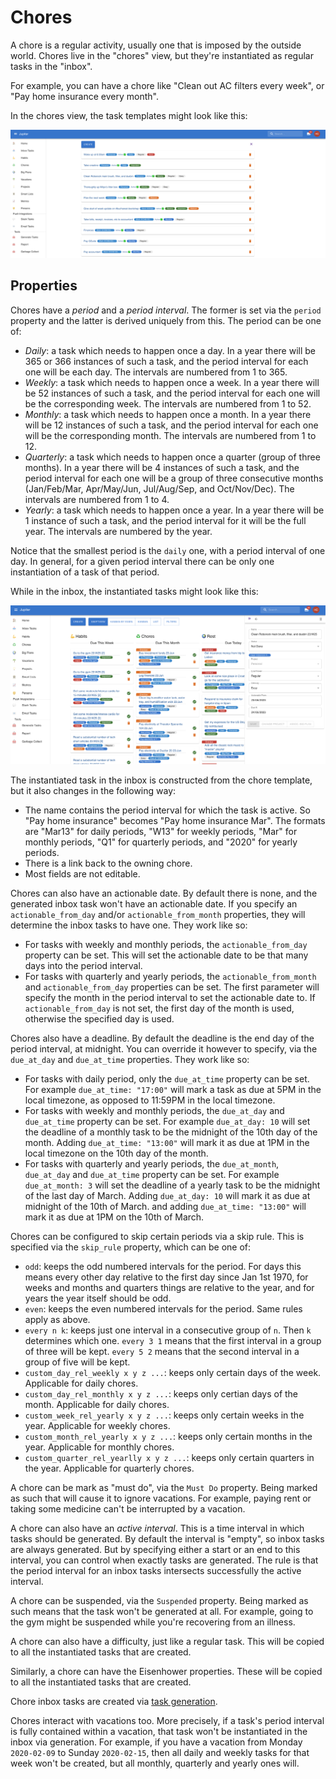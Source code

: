 # Chores

A chore is a regular activity, usually one that is imposed by the outside world. Chores live in the
"chores" view, but they're instantiated as regular tasks in the "inbox".

For example, you can have a chore like "Clean out AC filters every week", or
"Pay home insurance every month".

In the chores view, the task templates might look like this:

![Chores templates](../assets/chores-overview.png)

## Properties

Chores have a _period_ and a _period interval_. The former is set via the `period`
property and the latter is derived uniquely from this. The period can be one of:

* _Daily_: a task which needs to happen once a day. In a year there will be 365 or 366
  instances of such a task, and the period interval for each one will be each day. The
  intervals are numbered from 1 to 365.
* _Weekly_: a task which needs to happen once a week. In a year there will be 52
  instances of such a task, and the period interval for each one will be the corresponding
  week. The intervals are numbered from 1 to 52.
* _Monthly_: a task which needs to happen once a month. In a year there will be 12
  instances of such a task, and the period interval for each one will be the corresponding
  month. The intervals are numbered from 1 to 12.
* _Quarterly_: a task which needs to happen once a quarter (group of three months). In a
  year there will be 4 instances of such a task, and the period interval for each one will
  be a group of three consecutive months (Jan/Feb/Mar, Apr/May/Jun, Jul/Aug/Sep, and Oct/Nov/Dec).
  The intervals are numbered from 1 to 4.
* _Yearly_: a task which needs to happen once a year. In a year there will be 1 instance
  of such a task, and the period interval for it will be the full year. The intervals
  are numbered by the year.

Notice that the smallest period is the `daily` one, with a period interval of one day. In
general, for a given period interval there can be only one instantiation of a task of that
period.

While in the inbox, the instantiated tasks might look like this:

![Inbox Task from Chore](../assets/chores-inbox-task.png)

The instantiated task in the inbox is constructed from the chore template, but
it also changes in the following way:

* The name contains the period interval for which the task is active. So "Pay home
  insurance" becomes "Pay home insurance Mar". The formats are "Mar13" for daily periods,
  "W13" for weekly periods, "Mar" for monthly periods, "Q1" for quarterly periods,
  and "2020" for yearly periods.
* There is a link back to the owning chore.
* Most fields are not editable.

Chores can also have an actionable date. By default there is none, and the generated
inbox task won't have an actionable date. If you specify an `actionable_from_day` and/or
`actionable_from_month` properties, they will determine the inbox tasks to have one. They work like
so:

* For tasks with weekly and monthly periods, the `actionable_from_day` property can be set. This
  will set the actionable date to be that many days into the period interval.
* For tasks with quarterly and yearly periods, the `actionable_from_month` and `actionable_from_day`
  properties can be set. The first parameter will specify the month in the period interval to
  set the actionable date to. If `actionable_from_day` is not set, the first day of the month is
  used, otherwise the specified day is used.

Chores also have a deadline. By default the deadline is the end day of the period
interval, at midnight. You can override it however to specify, via the `due_at_day` and
`due_at_time` properties. They work like so:

* For tasks with daily period, only the `due_at_time` property can be set. For example
  `due_at_time: "17:00"` will mark a task as due at 5PM in the local timezone, as opposed
  to 11:59PM in the local timezone.
* For tasks with weekly and monthly periods, the `due_at_day` and `due_at_time` property
  can be set. For example `due_at_day: 10` will set the deadline of a monthly task
  to be the midnight of the 10th day of the month. Adding `due_at_time: "13:00"` will
  mark it as due at 1PM in the local timezone on the 10th day of the month.
* For tasks with quarterly and yearly periods, the `due_at_month`, `due_at_day` and
  `due_at_time` property can be set. For example `due_at_month: 3` will set the deadline
  of a yearly task to be the midnight of the last day of March. Adding `due_at_day: 10`
  will mark it as due at midnight of the 10th of March. and adding `due_at_time: "13:00"`
  will mark it as due at 1PM on the 10th of March.

Chores can be configured to skip certain periods via a skip rule. This is
specified via the `skip_rule` property, which can be one of:

* `odd`: keeps the odd numbered intervals for the period. For days
  this means every other day relative to the first day since Jan 1st 1970,
  for weeks and months and quarters things are relative to the year,
  and for years the year itself should be odd.
* `even`: keeps the even numbered intervals for the period. Same rules apply as above.
* `every n k`: keeps just one interval in a consecutive group of `n`.
  Then `k` determines which one. `every 3 1` means that the first interval
  in a group of three will be kept. `every 5 2` means that the second
  interval in a group of five will be kept.
* `custom_day_rel_weekly x y z ...`: keeps only certain days of the week.
  Applicable for daily chores.
* `custom_day_rel_monthly x y z ...`: keeps only certian days of the month.
  Applicable for daily chores.
* `custom_week_rel_yearly x y z ...`: keeps only certain weeks in the year.
  Applicable for weekly chores.
* `custom_month_rel_yearly x y z ...`: keeps only certain months in the
  year. Applicable for monthly chores.
* `custom_quarter_rel_yearlly x y z ...`: keeps only certain quarters
  in the year. Applicable for quarterly chores.

A chore can be mark as "must do", via the `Must Do` property. Being marked
as such that will cause it to ignore vacations. For example, paying rent or taking some medicine
can't be interrupted by a vacation.

A chore can also have an _active interval_. This is a time interval in which tasks
should be generated. By default the interval is "empty", so inbox tasks are always generated.
But by specifying either a start or an end to this interval, you can control when exactly
tasks are generated. The rule is that the period interval for an inbox tasks intersects successfully
the active interval.

A chore can be suspended, via the `Suspended` property. Being marked as such means
that the task won't be generated at all. For example, going to the gym might be suspended while
you're recovering from an illness.

A chore can also have a difficulty, just like a regular task. This will be copied
to all the instantiated tasks that are created.

Similarly, a chore can have the Eisenhower properties. These will be copied to
all the instantiated tasks that are created.

Chore inbox tasks are created via [task generation](tasks-generation.md).

Chores interact with vacations too. More precisely, if a task's period interval
is fully contained within a vacation, that task won't be instantiated in the inbox via
generation. For example, if you have a vacation from Monday `2020-02-09` to
Sunday `2020-02-15`, then all daily and weekly tasks for that week won't be created, but
all monthly, quarterly and yearly ones will.

